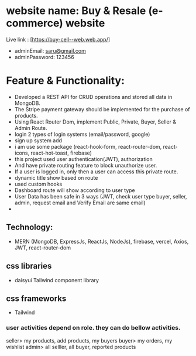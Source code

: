 # website name: Buy & Resale (e-commerce) website

Live link : [https://buy-cell--web.web.app/]

- adminEmail: saru@gmail.com
- adminPassword: 123456

# Feature & Functionality:

- Developed a REST API for CRUD operations and stored all data in MongoDB.
- The Stripe payment gateway should be implemented for the purchase of products.
- Using React Router Dom, implement Public, Private, Buyer, Seller & Admin Route.
- login 2 types of login systems (email/password, google)
- sign up system add
- i am use some package (react-hook-form, react-router-dom, react-icons, react-hot-toast, firebase)
- this project used user authentication(JWT), authorization
- And have private routing feature to block unauthorize user.
- If a user is logged in, only then a user can access this private route.
- dynamic title show based on route
- used custom hooks
- Dashboard route will show according to user type
- User Data has been safe in 3 ways (JWT, check user type buyer, seller, admin, request email and Verify Email are same email)
-

## Technology:

- MERN (MongoDB, ExpressJs, ReactJs, NodeJs), firebase, vercel, Axios, JWT, react-router-dom

## css libraries

- daisyui Tailwind component library

## css frameworks

- Tailwind

### user activities depend on role. they can do bellow activities.

seller> my products, add products, my buyers
buyer> my orders, my wishlist
admin> all selller, all buyer, reported products
